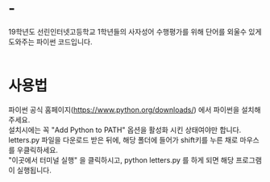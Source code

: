 # -
19학년도 선린인터넷고등학교 1학년들의 사자성어 수행평가를 위해 단어를 외울수 있게 도와주는 파이썬 코드입니다.
<br/><br/>
# 사용법
파이썬 공식 홈페이지(https://www.python.org/downloads/) 에서 파이썬을 설치해주세요.<br/>
설치시에는 꼭 "Add Python to PATH" 옵션을 활성화 시킨 상태여야만 합니다.<br/>
letters.py 파일을 다운로드 받은 뒤에, 해당 폴더에 들어가 shift키를 누른 채로 마우스를 우클릭하세요.<br/>
"이곳에서 터미널 실행" 을 클릭하시고, python letters.py 를 하게 되면 해당 프로그램이 실행됩니다.<br/>
